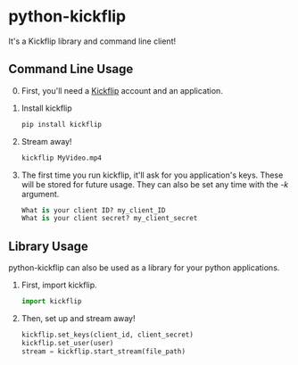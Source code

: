 # python-kickflip

It's a Kickflip library and command line client!

## Command Line Usage

0. First, you'll need a [Kickflip](http://kickflip.io) account and an application.

0. Install kickflip

    ```python
    pip install kickflip
    ```

0. Stream away!

    ```python
    kickflip MyVideo.mp4
    ```

0. The first time you run kickflip, it'll ask for you application's keys. These will be stored for future usage. They can also be set any time with the *-k* argument.

    ```python
    What is your client ID? my_client_ID
    What is your client secret? my_client_secret
    ```

## Library Usage

python-kickflip can also be used as a library for your python applications.

1. First, import kickflip.

    ```python
    import kickflip
    ```
2. Then, set up and stream away!

    ```python
    kickflip.set_keys(client_id, client_secret)
    kickflip.set_user(user)
    stream = kickflip.start_stream(file_path)
    ```